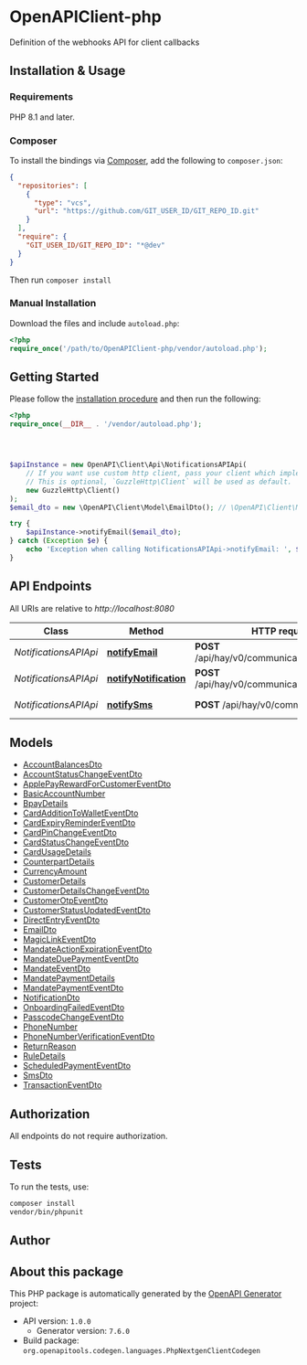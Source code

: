 # OpenAPIClient-php

Definition of the webhooks API for client callbacks


## Installation & Usage

### Requirements

PHP 8.1 and later.

### Composer

To install the bindings via [Composer](https://getcomposer.org/), add the following to `composer.json`:

```json
{
  "repositories": [
    {
      "type": "vcs",
      "url": "https://github.com/GIT_USER_ID/GIT_REPO_ID.git"
    }
  ],
  "require": {
    "GIT_USER_ID/GIT_REPO_ID": "*@dev"
  }
}
```

Then run `composer install`

### Manual Installation

Download the files and include `autoload.php`:

```php
<?php
require_once('/path/to/OpenAPIClient-php/vendor/autoload.php');
```

## Getting Started

Please follow the [installation procedure](#installation--usage) and then run the following:

```php
<?php
require_once(__DIR__ . '/vendor/autoload.php');




$apiInstance = new OpenAPI\Client\Api\NotificationsAPIApi(
    // If you want use custom http client, pass your client which implements `GuzzleHttp\ClientInterface`.
    // This is optional, `GuzzleHttp\Client` will be used as default.
    new GuzzleHttp\Client()
);
$email_dto = new \OpenAPI\Client\Model\EmailDto(); // \OpenAPI\Client\Model\EmailDto

try {
    $apiInstance->notifyEmail($email_dto);
} catch (Exception $e) {
    echo 'Exception when calling NotificationsAPIApi->notifyEmail: ', $e->getMessage(), PHP_EOL;
}

```

## API Endpoints

All URIs are relative to *http://localhost:8080*

Class | Method | HTTP request | Description
------------ | ------------- | ------------- | -------------
*NotificationsAPIApi* | [**notifyEmail**](docs/Api/NotificationsAPIApi.md#notifyemail) | **POST** /api/hay/v0/communications/email | Notification - email
*NotificationsAPIApi* | [**notifyNotification**](docs/Api/NotificationsAPIApi.md#notifynotification) | **POST** /api/hay/v0/communications/notification | Notification - event
*NotificationsAPIApi* | [**notifySms**](docs/Api/NotificationsAPIApi.md#notifysms) | **POST** /api/hay/v0/communications/sms | Notification - SMS

## Models

- [AccountBalancesDto](docs/Model/AccountBalancesDto.md)
- [AccountStatusChangeEventDto](docs/Model/AccountStatusChangeEventDto.md)
- [ApplePayRewardForCustomerEventDto](docs/Model/ApplePayRewardForCustomerEventDto.md)
- [BasicAccountNumber](docs/Model/BasicAccountNumber.md)
- [BpayDetails](docs/Model/BpayDetails.md)
- [CardAdditionToWalletEventDto](docs/Model/CardAdditionToWalletEventDto.md)
- [CardExpiryReminderEventDto](docs/Model/CardExpiryReminderEventDto.md)
- [CardPinChangeEventDto](docs/Model/CardPinChangeEventDto.md)
- [CardStatusChangeEventDto](docs/Model/CardStatusChangeEventDto.md)
- [CardUsageDetails](docs/Model/CardUsageDetails.md)
- [CounterpartDetails](docs/Model/CounterpartDetails.md)
- [CurrencyAmount](docs/Model/CurrencyAmount.md)
- [CustomerDetails](docs/Model/CustomerDetails.md)
- [CustomerDetailsChangeEventDto](docs/Model/CustomerDetailsChangeEventDto.md)
- [CustomerOtpEventDto](docs/Model/CustomerOtpEventDto.md)
- [CustomerStatusUpdatedEventDto](docs/Model/CustomerStatusUpdatedEventDto.md)
- [DirectEntryEventDto](docs/Model/DirectEntryEventDto.md)
- [EmailDto](docs/Model/EmailDto.md)
- [MagicLinkEventDto](docs/Model/MagicLinkEventDto.md)
- [MandateActionExpirationEventDto](docs/Model/MandateActionExpirationEventDto.md)
- [MandateDuePaymentEventDto](docs/Model/MandateDuePaymentEventDto.md)
- [MandateEventDto](docs/Model/MandateEventDto.md)
- [MandatePaymentDetails](docs/Model/MandatePaymentDetails.md)
- [MandatePaymentEventDto](docs/Model/MandatePaymentEventDto.md)
- [NotificationDto](docs/Model/NotificationDto.md)
- [OnboardingFailedEventDto](docs/Model/OnboardingFailedEventDto.md)
- [PasscodeChangeEventDto](docs/Model/PasscodeChangeEventDto.md)
- [PhoneNumber](docs/Model/PhoneNumber.md)
- [PhoneNumberVerificationEventDto](docs/Model/PhoneNumberVerificationEventDto.md)
- [ReturnReason](docs/Model/ReturnReason.md)
- [RuleDetails](docs/Model/RuleDetails.md)
- [ScheduledPaymentEventDto](docs/Model/ScheduledPaymentEventDto.md)
- [SmsDto](docs/Model/SmsDto.md)
- [TransactionEventDto](docs/Model/TransactionEventDto.md)

## Authorization
All endpoints do not require authorization.
## Tests

To run the tests, use:

```bash
composer install
vendor/bin/phpunit
```

## Author



## About this package

This PHP package is automatically generated by the [OpenAPI Generator](https://openapi-generator.tech) project:

- API version: `1.0.0`
    - Generator version: `7.6.0`
- Build package: `org.openapitools.codegen.languages.PhpNextgenClientCodegen`
